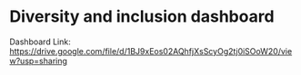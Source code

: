 # Diversity and inclusion dashboard
Dashboard Link: https://drive.google.com/file/d/1BJ9xEos02AQhfjXsScyOg2tj0iSOoW20/view?usp=sharing
